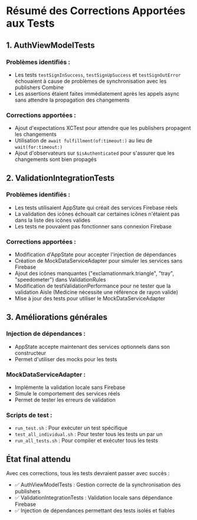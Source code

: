 # Résumé des Corrections Apportées aux Tests

## 1. AuthViewModelTests
### Problèmes identifiés :
- Les tests `testSignInSuccess`, `testSignUpSuccess` et `testSignOutError` échouaient à cause de problèmes de synchronisation avec les publishers Combine
- Les assertions étaient faites immédiatement après les appels async sans attendre la propagation des changements

### Corrections apportées :
- Ajout d'expectations XCTest pour attendre que les publishers propagent les changements
- Utilisation de `await fulfillment(of:timeout:)` au lieu de `wait(for:timeout:)`
- Ajout d'observateurs sur `$isAuthenticated` pour s'assurer que les changements sont bien propagés

## 2. ValidationIntegrationTests
### Problèmes identifiés :
- Les tests utilisaient AppState qui créait des services Firebase réels
- La validation des icônes échouait car certaines icônes n'étaient pas dans la liste des icônes valides
- Les tests ne pouvaient pas fonctionner sans connexion Firebase

### Corrections apportées :
- Modification d'AppState pour accepter l'injection de dépendances
- Création de MockDataServiceAdapter pour simuler les services sans Firebase
- Ajout des icônes manquantes ("exclamationmark.triangle", "tray", "speedometer") dans ValidationRules
- Modification de testValidationPerformance pour ne tester que la validation Aisle (Medicine nécessite une référence de rayon valide)
- Mise à jour des tests pour utiliser le MockDataServiceAdapter

## 3. Améliorations générales
### Injection de dépendances :
- AppState accepte maintenant des services optionnels dans son constructeur
- Permet d'utiliser des mocks pour les tests

### MockDataServiceAdapter :
- Implémente la validation locale sans Firebase
- Simule le comportement des services réels
- Permet de tester les erreurs de validation

### Scripts de test :
- `run_test.sh` : Pour exécuter un test spécifique
- `test_all_individual.sh` : Pour tester tous les tests un par un
- `run_all_tests.sh` : Pour compiler et exécuter tous les tests

## État final attendu
Avec ces corrections, tous les tests devraient passer avec succès :
- ✅ AuthViewModelTests : Gestion correcte de la synchronisation des publishers
- ✅ ValidationIntegrationTests : Validation locale sans dépendance Firebase
- ✅ Injection de dépendances permettant des tests isolés et fiables